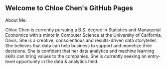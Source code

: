 ## Welcome to Chloe Chen's GitHub Pages

About Me:

Chloe Chen is currently pursuing a B.S. degree in Statistics and Managerial Economics with a minor in Computer Science at the University of California, Davis. She is a creative, conscientious and results-driven data storyteller. She believes that data can help business to support and monetize their decisions. She is confident that her data analytics and machine learning skills can bring values to the companies. She is currently seeking an entry-level opportunity in the data & analytics field. 
